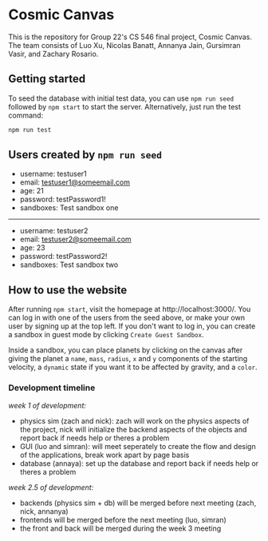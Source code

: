 # Cosmic Canvas

This is the repository for Group 22's CS 546 final project, Cosmic Canvas. The team consists of Luo Xu, Nicolas Banatt, Annanya Jain, Gursimran Vasir, and Zachary Rosario.

## Getting started

To seed the database with initial test data, you can use `npm run seed` followed by `npm start` to start the server. Alternatively, just run the test command:

```bash
npm run test
```

## Users created by `npm run seed`

- username: testuser1
- email: testuser1@someemail.com
- age: 21
- password: testPassword1!
- sandboxes: Test sandbox one

---

- username: testuser2
- email: testuser2@someemail.com
- age: 23
- password: testPassword2!
- sandboxes: Test sandbox two

## How to use the website

After running `npm start`, visit the homepage at http://localhost:3000/. You can log in with one of the users from the seed above, or make your own user by signing up at the top left. If you don't want to log in, you can create a sandbox in guest mode by clicking `Create Guest Sandbox`.

Inside a sandbox, you can place planets by clicking on the canvas after giving the planet a `name`, `mass`, `radius`, `x` and `y` components of the starting velocity, a `dynamic` state if you want it to be affected by gravity, and a `color`.

### Development timeline

_week 1 of development:_

- physics sim (zach and nick): zach will work on the physics aspects of the project, nick will initialize the backend aspects of the objects and report back if needs help or theres a problem
- GUI (luo and simran): will meet seperately to create the flow and design of the applications, break work apart by page basis
- database (annaya): set up the database and report back if needs help or theres a problem

_week 2.5 of development:_

- backends (physics sim + db) will be merged before next meeting (zach, nick, annanya)
- frontends will be merged before the next meeting (luo, simran)
- the front and back will be merged during the week 3 meeting
